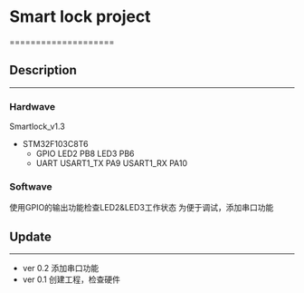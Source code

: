 # Smart lock project
====================

## Description
---

### Hardwave
Smartlock_v1.3 
- STM32F103C8T6
    - GPIO
        LED2 PB8
        LED3 PB6
    - UART
        USART1_TX PA9
        USART1_RX PA10

### Softwave
使用GPIO的输出功能检查LED2&LED3工作状态
为便于调试，添加串口功能


## Update
---
- ver 0.2
    添加串口功能
- ver 0.1
    创建工程，检查硬件